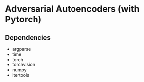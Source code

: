 # Adversarial Autoencoders (with Pytorch)

## Dependencies
* argparse
* time
* torch
* torchvision
* numpy
* itertools
